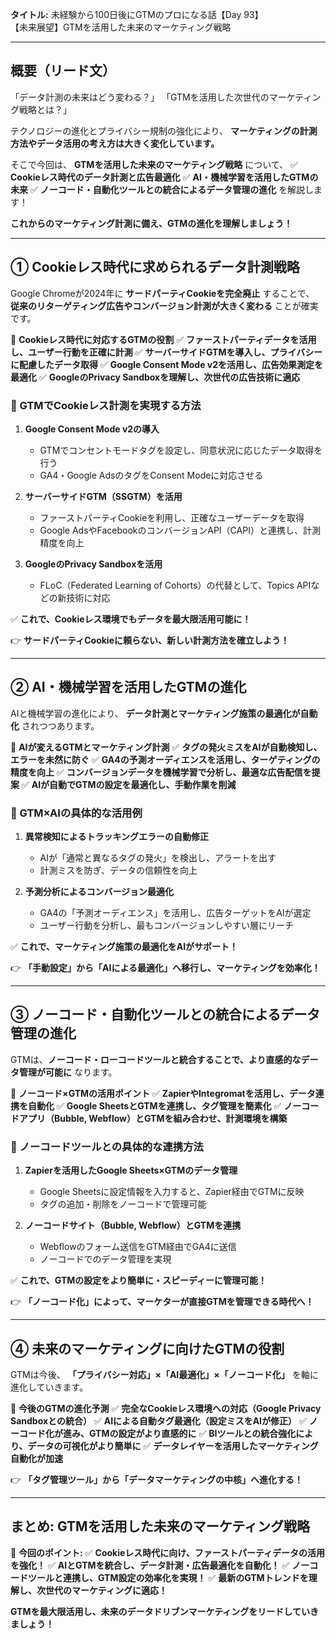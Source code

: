**タイトル:**
未経験から100日後にGTMのプロになる話【Day 93】\
【未来展望】GTMを活用した未来のマーケティング戦略

---

## **概要（リード文）**

「データ計測の未来はどう変わる？」
「GTMを活用した次世代のマーケティング戦略とは？」

テクノロジーの進化とプライバシー規制の強化により、
**マーケティングの計測方法やデータ活用の考え方は大きく変化しています。**

そこで今回は、 **GTMを活用した未来のマーケティング戦略** について、
✅ **Cookieレス時代のデータ計測と広告最適化**
✅ **AI・機械学習を活用したGTMの未来**
✅ **ノーコード・自動化ツールとの統合によるデータ管理の進化**
を解説します！

**これからのマーケティング計測に備え、GTMの進化を理解しましょう！**

---

## **① Cookieレス時代に求められるデータ計測戦略**

Google Chromeが2024年に **サードパーティCookieを完全廃止** することで、
**従来のリターゲティング広告やコンバージョン計測が大きく変わる** ことが確実です。

📌 **Cookieレス時代に対応するGTMの役割**
✅ **ファーストパーティデータを活用し、ユーザー行動を正確に計測**
✅ **サーバーサイドGTMを導入し、プライバシーに配慮したデータ取得**
✅ **Google Consent Mode v2を活用し、広告効果測定を最適化**
✅ **GoogleのPrivacy Sandboxを理解し、次世代の広告技術に適応**

### **🔹 GTMでCookieレス計測を実現する方法**

1. **Google Consent Mode v2の導入**
   - GTMでコンセントモードタグを設定し、同意状況に応じたデータ取得を行う
   - GA4・Google AdsのタグをConsent Modeに対応させる

2. **サーバーサイドGTM（SSGTM）を活用**
   - ファーストパーティCookieを利用し、正確なユーザーデータを取得
   - Google AdsやFacebookのコンバージョンAPI（CAPI）と連携し、計測精度を向上

3. **GoogleのPrivacy Sandboxを活用**
   - FLoC（Federated Learning of Cohorts）の代替として、Topics APIなどの新技術に対応

✅ **これで、Cookieレス環境でもデータを最大限活用可能に！**

👉 **サードパーティCookieに頼らない、新しい計測方法を確立しよう！**

---

## **② AI・機械学習を活用したGTMの進化**

AIと機械学習の進化により、
**データ計測とマーケティング施策の最適化が自動化** されつつあります。

📌 **AIが変えるGTMとマーケティング計測**
✅ **タグの発火ミスをAIが自動検知し、エラーを未然に防ぐ**
✅ **GA4の予測オーディエンスを活用し、ターゲティングの精度を向上**
✅ **コンバージョンデータを機械学習で分析し、最適な広告配信を提案**
✅ **AIが自動でGTMの設定を最適化し、手動作業を削減**

### **🔹 GTM×AIの具体的な活用例**

1. **異常検知によるトラッキングエラーの自動修正**
   - AIが「通常と異なるタグの発火」を検出し、アラートを出す
   - 計測ミスを防ぎ、データの信頼性を向上

2. **予測分析によるコンバージョン最適化**
   - GA4の「予測オーディエンス」を活用し、広告ターゲットをAIが選定
   - ユーザー行動を分析し、最もコンバージョンしやすい層にリーチ

✅ **これで、マーケティング施策の最適化をAIがサポート！**

👉 **「手動設定」から「AIによる最適化」へ移行し、マーケティングを効率化！**

---

## **③ ノーコード・自動化ツールとの統合によるデータ管理の進化**

GTMは、**ノーコード・ローコードツールと統合することで、より直感的なデータ管理が可能に** なります。

📌 **ノーコード×GTMの活用ポイント**
✅ **ZapierやIntegromatを活用し、データ連携を自動化**
✅ **Google SheetsとGTMを連携し、タグ管理を簡素化**
✅ **ノーコードアプリ（Bubble, Webflow）とGTMを組み合わせ、計測環境を構築**

### **🔹 ノーコードツールとの具体的な連携方法**

1. **Zapierを活用したGoogle Sheets×GTMのデータ管理**
   - Google Sheetsに設定情報を入力すると、Zapier経由でGTMに反映
   - タグの追加・削除をノーコードで管理可能

2. **ノーコードサイト（Bubble, Webflow）とGTMを連携**
   - Webflowのフォーム送信をGTM経由でGA4に送信
   - ノーコードでのデータ管理を実現

✅ **これで、GTMの設定をより簡単に・スピーディーに管理可能！**

👉 **「ノーコード化」によって、マーケターが直接GTMを管理できる時代へ！**

---

## **④ 未来のマーケティングに向けたGTMの役割**

GTMは今後、
**「プライバシー対応」×「AI最適化」×「ノーコード化」** を軸に進化していきます。

📌 **今後のGTMの進化予測**
✅ **完全なCookieレス環境への対応（Google Privacy Sandboxとの統合）**
✅ **AIによる自動タグ最適化（設定ミスをAIが修正）**
✅ **ノーコード化が進み、GTMの設定がより直感的に**
✅ **BIツールとの統合強化により、データの可視化がより簡単に**
✅ **データレイヤーを活用したマーケティング自動化が加速**

👉 **「タグ管理ツール」から「データマーケティングの中核」へ進化する！**

---

## **まとめ: GTMを活用した未来のマーケティング戦略**

📌 **今回のポイント:**
✅ **Cookieレス時代に向け、ファーストパーティデータの活用を強化！**
✅ **AIとGTMを統合し、データ計測・広告最適化を自動化！**
✅ **ノーコードツールと連携し、GTM設定の効率化を実現！**
✅ **最新のGTMトレンドを理解し、次世代のマーケティングに適応！**

**GTMを最大限活用し、未来のデータドリブンマーケティングをリードしていきましょう！**
